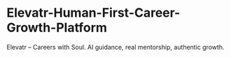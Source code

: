 # Elevatr-Human-First-Career-Growth-Platform
Elevatr – Careers with Soul. AI guidance, real mentorship, authentic growth.

